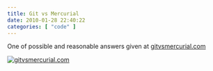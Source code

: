 ```yaml
---
title: Git vs Mercurial
date: 2010-01-28 22:40:22
categories: [ "code" ]
---
```


One of possible and reasonable answers given at [gitvsmercurial.com](http://gitvsmercurial.com)


[![gitvsmercurial.com](http://farm5.static.flickr.com/4061/4312481544_8a0aafcbf8.jpg)](http://www.flickr.com/photos/mloskot/4312481544/)
